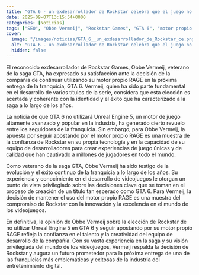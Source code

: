 ```yaml
---
title: "GTA 6 - un exdesarrollador de Rockstar celebra que el juego no use Unreal Engine 5"
date: 2025-09-07T13:15:54+0000
categories: [Noticias]
tags: ["SEO", "Obbe Vermeij", "Rockstar Games", "GTA 6", "motor propio RAGE", "Unreal Engine 5", "desarrollo de videojuegos."]
cover:
  image: "/images/noticias/GTA_6__un_exdesarrollador_de_Rockstar_ce.png"
  alt: "GTA 6 - un exdesarrollador de Rockstar celebra que el juego no use Unreal Engine 5"
  hidden: false
---
```


El reconocido exdesarrollador de Rockstar Games, Obbe Vermeij, veterano de la saga GTA, ha expresado su satisfacción ante la decisión de la compañía de continuar utilizando su motor propio RAGE en la próxima entrega de la franquicia, GTA 6. Vermeij, quien ha sido parte fundamental en el desarrollo de varios títulos de la serie, considera que esta elección es acertada y coherente con la identidad y el éxito que ha caracterizado a la saga a lo largo de los años.

La noticia de que GTA 6 no utilizará Unreal Engine 5, un motor de juego altamente avanzado y popular en la industria, ha generado cierto revuelo entre los seguidores de la franquicia. Sin embargo, para Obbe Vermeij, la apuesta por seguir apostando por el motor propio RAGE es una muestra de la confianza de Rockstar en su propia tecnología y en la capacidad de su equipo de desarrolladores para crear experiencias de juego únicas y de calidad que han cautivado a millones de jugadores en todo el mundo.

Como veterano de la saga GTA, Obbe Vermeij ha sido testigo de la evolución y el éxito continuo de la franquicia a lo largo de los años. Su experiencia y conocimiento en el desarrollo de videojuegos le otorgan un punto de vista privilegiado sobre las decisiones clave que se toman en el proceso de creación de un título tan esperado como GTA 6. Para Vermeij, la decisión de mantener el uso del motor propio RAGE es una muestra del compromiso de Rockstar con la innovación y la excelencia en el mundo de los videojuegos.

En definitiva, la opinión de Obbe Vermeij sobre la elección de Rockstar de no utilizar Unreal Engine 5 en GTA 6 y seguir apostando por su motor propio RAGE refleja la confianza en el talento y la creatividad del equipo de desarrollo de la compañía. Con su vasta experiencia en la saga y su visión privilegiada del mundo de los videojuegos, Vermeij respalda la decisión de Rockstar y augura un futuro prometedor para la próxima entrega de una de las franquicias más emblemáticas y exitosas de la industria del entretenimiento digital.
